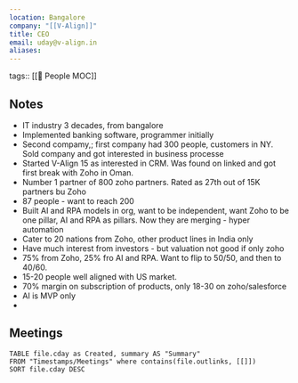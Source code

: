 ```yaml
---
location: Bangalore
company: "[[V-Align]]"
title: CEO
email: uday@v-align.in
aliases:
---
```

tags:: [[👥 People MOC]]
## Notes
- IT industry 3 decades, from bangalore
- Implemented banking software, programmer initially
- Second compamy,; first company had 300 people, customers in NY. Sold company and got interested in business processe
- Started V-Align 15 as interested in CRM. Was found on linked and got first break with Zoho in Oman.
- Number 1 partner of 800 zoho partners. Rated as 27th out of 15K partners bu Zoho
- 87 people - want to reach 200
- Built AI and RPA models in org, want to be independent, want Zoho to be one pillar, AI and RPA as pillars. Now they are merging - hyper automation
- Cater to 20 nations from Zoho, other product lines in India only
- Have much interest from investors - but valuation not good if only zoho
- 75% from Zoho, 25% fro AI and RPA. Want to flip to 50/50, and then to 40/60.
- 15-20 people well aligned with US market.
- 70% margin on subscription of products, only 18-30 on zoho/salesforce
- AI is MVP only
- 

## Meetings
```dataview
TABLE file.cday as Created, summary AS "Summary"
FROM "Timestamps/Meetings" where contains(file.outlinks, [[]])
SORT file.cday DESC
```